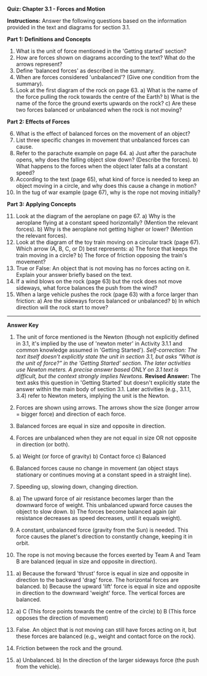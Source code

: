 **Quiz: Chapter 3.1 - Forces and Motion**

**Instructions:** Answer the following questions based on the information provided in the text and diagrams for section 3.1.

**Part 1: Definitions and Concepts**

1. What is the unit of force mentioned in the 'Getting started' section?
2. How are forces shown on diagrams according to the text? What do the arrows represent?
3. Define 'balanced forces' as described in the summary.
4. When are forces considered 'unbalanced'? (Give one condition from the summary).
5. Look at the first diagram of the rock on page 63. a) What is the name of the force pulling the rock towards the centre of the Earth? b) What is the name of the force the ground exerts upwards on the rock? c) Are these two forces balanced or unbalanced when the rock is not moving?

**Part 2: Effects of Forces**

6. What is the effect of balanced forces on the movement of an object?
7. List three specific changes in movement that unbalanced forces can cause.
8. Refer to the parachute example on page 64. a) Just after the parachute opens, why does the falling object slow down? (Describe the forces). b) What happens to the forces when the object later falls at a constant speed?
9. According to the text (page 65), what kind of force is needed to keep an object moving in a circle, and why does this cause a change in motion?
10. In the tug of war example (page 67), why is the rope not moving initially?

**Part 3: Applying Concepts**

11. Look at the diagram of the aeroplane on page 67. a) Why is the aeroplane flying at a constant speed horizontally? (Mention the relevant forces). b) Why is the aeroplane not getting higher or lower? (Mention the relevant forces).
12. Look at the diagram of the toy train moving on a circular track (page 67). Which arrow (A, B, C, or D) best represents: a) The force that keeps the train moving in a circle? b) The force of friction opposing the train's movement?
13. True or False: An object that is not moving has no forces acting on it. Explain your answer briefly based on the text.
14. If a wind blows on the rock (page 63) but the rock does not move sideways, what force balances the push from the wind?
15. When a large vehicle pushes the rock (page 63) with a force larger than friction: a) Are the sideways forces balanced or unbalanced? b) In which direction will the rock start to move?

---

**Answer Key**

1. The unit of force mentioned is the Newton (though not explicitly defined in 3.1, it's implied by the use of 'newton meter' in Activity 3.1.1 and common knowledge assumed in 'Getting Started'). _Self-correction: The text itself doesn't explicitly state the unit in section 3.1, but asks "What is the unit of force?" in the 'Getting Started' section. The later activities use Newton meters. A precise answer based ONLY on 3.1 text is difficult, but the context strongly implies Newtons._ **Revised Answer:** The text asks this question in 'Getting Started' but doesn't explicitly state the answer within the main body of section 3.1. Later activities (e.g., 3.1.1, 3.4) refer to Newton meters, implying the unit is the Newton.   
    
2. Forces are shown using arrows. The arrows show the size (longer arrow = bigger force) and direction of each force.  
    
3. Balanced forces are equal in size and opposite in direction.   
    
4. Forces are unbalanced when they are not equal in size OR not opposite in direction (or both).
5. a) Weight (or force of gravity) b) Contact force c) Balanced
6. Balanced forces cause no change in movement (an object stays stationary or continues moving at a constant speed in a straight line).   
    
7. Speeding up, slowing down, changing direction.
8. a) The upward force of air resistance becomes larger than the downward force of weight. This unbalanced upward force causes the object to slow down. b) The forces become balanced again (air resistance decreases as speed decreases, until it equals weight).
9. A constant, unbalanced force (gravity from the Sun) is needed. This force causes the planet's direction to constantly change, keeping it in orbit.
10. The rope is not moving because the forces exerted by Team A and Team B are balanced (equal in size and opposite in direction).   
    
11. a) Because the forward 'thrust' force is equal in size and opposite in direction to the backward 'drag' force. The horizontal forces are balanced. b) Because the upward 'lift' force is equal in size and opposite in direction to the downward 'weight' force. The vertical forces are balanced.
12. a) C (This force points towards the centre of the circle) b) B (This force opposes the direction of movement)
13. False. An object that is not moving can still have forces acting on it, but these forces are balanced (e.g., weight and contact force on the rock).
14. Friction between the rock and the ground.
15. a) Unbalanced. b) In the direction of the larger sideways force (the push from the vehicle).